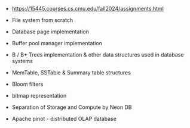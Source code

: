 
- https://15445.courses.cs.cmu.edu/fall2024/assignments.html

- File system from scratch
- Database page implementation 
- Buffer pool manager implementation
- B / B+ Trees implementation & other data structures used in database systems
- MemTable, SSTable & Summary table structures
- Bloom filters
- bitmap representation

- Separation of Storage and Compute by Neon DB
- Apache pinot - distributed OLAP database